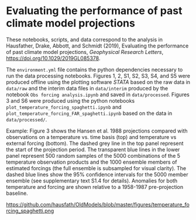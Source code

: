 # Evaluating the performance of past climate model projections

These notebooks, scripts, and data correspond to the analysis in Hausfather, Drake, Abbott, and Schmidt (2019), Evaluating the performance of past climate model projections, *Geophysical Research Letters*, https://doi.org/10.1029/2019GL085378.

The `environment.yml` file contains the python dependencies necessary to run the data processing notebooks. Figures 1, 2, S1, S2, S3, S4, and S5 were produced offline using the plotting software *STATA* based on the raw data in `data/raw` and the interim data files in `data/interim` produced by the notebook `Obs forcing analysis.ipynb` and saved in `data/processed`. Figures 3 and S6 were produced using the python notebooks `plot_temperature_forcing_spaghetti.ipynb` and `plot_temperature_forcing_FAR_spaghetti.ipynb` based on the data in `data/processed/`.

Example: Figure 3 shows the Hansen et al. 1988 projections compared with observations on a temperature vs. time
basis (top) and temperature vs external forcing (bottom). The dashed grey line in the top panel
represent the start of the projection period. The transparent blue lines in the lower panel
represent 500 random samples of the 5000 combinations of the 5 temperature observation
products and the 1000 ensemble members of estimated forcings (the full ensemble is
subsampled for visual clarity). The dashed blue lines show the 95% confidence intervals for the
5000 member ensemble (see supplementary text S1.4 for details). Anomalies for both
temperature and forcing are shown relative to a 1958-1987 pre-projection baseline.

https://github.com/hausfath/OldModels/blob/master/figures/temperature_forcing_spaghetti.png

